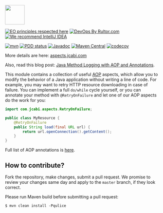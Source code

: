 <img src="https://www.jcabi.com/logo-square.svg" width="64px" height="64px" />

[![EO principles respected here](https://www.elegantobjects.org/badge.svg)](https://www.elegantobjects.org)
[![DevOps By Rultor.com](http://www.rultor.com/b/jcabi/jcabi-aspects)](http://www.rultor.com/p/jcabi/jcabi-aspects)
[![We recommend IntelliJ IDEA](https://www.elegantobjects.org/intellij-idea.svg)](https://www.jetbrains.com/idea/)

[![mvn](https://github.com/jcabi/jcabi-aspects/actions/workflows/mvn.yml/badge.svg)](https://github.com/jcabi/jcabi-aspects/actions/workflows/mvn.yml)
[![PDD status](http://www.0pdd.com/svg?name=jcabi/jcabi-aspects)](http://www.0pdd.com/p?name=jcabi/jcabi-aspects)
[![Javadoc](https://javadoc.io/badge/com.jcabi/jcabi-aspects.svg)](http://www.javadoc.io/doc/com.jcabi/jcabi-aspects)
[![Maven Central](https://maven-badges.herokuapp.com/maven-central/com.jcabi/jcabi-aspects/badge.svg)](https://maven-badges.herokuapp.com/maven-central/com.jcabi/jcabi-aspects)
[![codecov](https://codecov.io/gh/jcabi/jcabi-aspects/branch/master/graph/badge.svg)](https://codecov.io/gh/jcabi/jcabi-aspects)

More details are here: [aspects.jcabi.com](https://aspects.jcabi.com/index.html)

Also, read this blog post: [Java Method Logging with AOP and Annotations](https://www.yegor256.com/2014/06/01/aop-aspectj-java-method-logging.html).

This module contains a collection of useful [AOP](https://en.wikipedia.org/wiki/Aspect-oriented_programming)
aspects, which
allow you to modify the behavior of a Java application without
writing a line of code. For example, you may want to retry HTTP
resource downloading in case of failure. You can implement a full
`do/while` cycle yourself, or you can annotate your method with
`@RetryOnFailure` and let one of our AOP aspects do the work for you:

```java
import com.jcabi.aspects.RetryOnFailure;

public class MyResource {
    @RetryOnFailure
    public String load(final URL url) {
        return url.openConnection().getContent();
    }
}
```

Full list of AOP annotations is [here](https://aspects.jcabi.com/).

## How to contribute?

Fork the repository, make changes, submit a pull request.
We promise to review your changes same day and apply to
the `master` branch, if they look correct.

Please run Maven build before submitting a pull request:

```
$ mvn clean install -Pqulice
```
